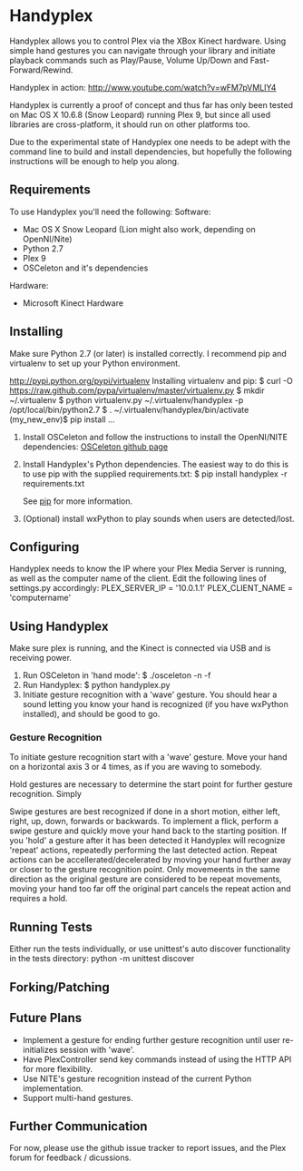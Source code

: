 # Handyplex
Handyplex allows you to control Plex via the XBox Kinect hardware. Using
simple hand gestures you can navigate through your library and initiate
playback commands such as Play/Pause, Volume Up/Down and Fast-Forward/Rewind.

Handyplex in action: http://www.youtube.com/watch?v=wFM7pVMLIY4

Handyplex is currently a proof of concept and thus far has only been tested on
Mac OS X 10.6.8 (Snow Leopard) running Plex 9, but since all used libraries are
cross-platform, it should run on other platforms too.

Due to the experimental state of Handyplex one needs to be adept with the command
line to build and install dependencies, but hopefully the following instructions
will be enough to help you along.

## Requirements
To use Handyplex you'll need the following:
Software:
- Mac OS X Snow Leopard (Lion might also work, depending on OpenNI/Nite)
- Python 2.7
- Plex 9
- OSCeleton and it's dependencies

Hardware:
- Microsoft Kinect Hardware

## Installing
Make sure Python 2.7 (or later) is installed correctly. I recommend pip
and virtualenv to set up your Python environment.

http://pypi.python.org/pypi/virtualenv
Installing virtualenv and pip:
    $ curl -O https://raw.github.com/pypa/virtualenv/master/virtualenv.py
    $ mkdir ~/.virtualenv
    $ python virtualenv.py ~/.virtualenv/handyplex -p /opt/local/bin/python2.7
    $ . ~/.virtualenv/handyplex/bin/activate
    (my_new_env)$ pip install ...

1. Install OSCeleton and follow the instructions to install the OpenNI/NITE dependencies: [OSCeleton github page](https://github.com/Sensebloom/OSCeleton)
1. Install Handyplex's Python dependencies. The easiest way to do this
   is to use pip with the supplied requirements.txt:
        $ pip install handyplex -r requirements.txt

   See [pip](http://www.pip-installer.org/en/latest/index.html) for more information.

1. (Optional) install wxPython to play sounds when users are
   detected/lost.

## Configuring
Handyplex needs to know the IP where your Plex Media Server is running,
as well as the computer name of the client.
Edit the following lines of settings.py accordingly:
    PLEX_SERVER_IP = '10.0.1.1'
    PLEX_CLIENT_NAME = 'computername'


## Using Handyplex
Make sure plex is running, and the Kinect is connected via USB and is
receiving power.
1. Run OSCeleton in 'hand mode':
    $ ./osceleton -n -f
1. Run Handyplex:
    $ python handyplex.py
1. Initiate gesture recognition with a 'wave' gesture. You should hear a
   sound letting you know your hand is recognized (if you have wxPython installed),
   and should be good to go.

### Gesture Recognition
To initiate gesture recognition start with a 'wave' gesture. Move your
hand on a horizontal axis 3 or 4 times, as if you are waving to
somebody.

Hold gestures are necessary to determine the start point for further
gesture recognition. Simply 

Swipe gestures are best recognized if done in a short motion, either
left, right, up, down, forwards or backwards. To implement a flick,
perform a swipe gesture and quickly move your hand back to the starting
position. If you 'hold' a gesture after it has been detected it
Handyplex will recognize 'repeat' actions, repeatedly performing the
last detected action. Repeat actions can be accellerated/decelerated by
moving your hand further away or closer to the gesture recognition
point. Only movemeents in the same direction as the original gesture are
considered to be repeat movements, moving your hand too far off the
original part cancels the repeat action and requires a hold.

## Running Tests
Either run the tests individually, or use unittest's auto discover
functionality in the tests directory:
    python -m unittest discover

## Forking/Patching

## Future Plans
* Implement a gesture for ending further gesture recognition until 
  user re-initializes session with 'wave'. 
* Have PlexController send key commands instead of using the HTTP API
  for more flexibility.
* Use NITE's gesture recognition instead of the current Python
  implementation.
* Support multi-hand gestures.

## Further Communication
For now, please use the github issue tracker to report issues, and the Plex
forum for feedback / dicussions.
